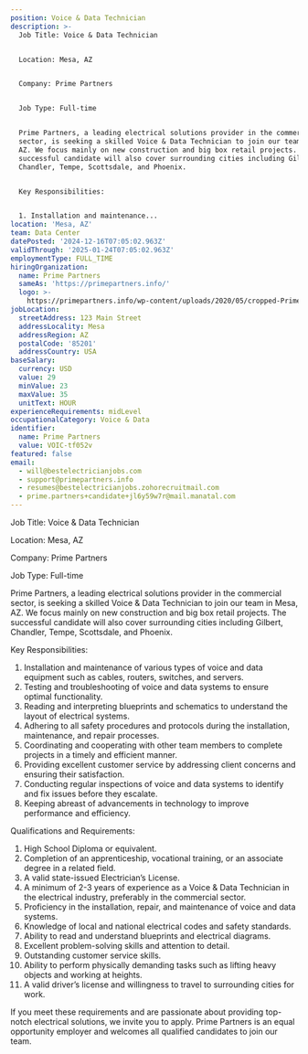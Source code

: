 ```yaml
---
position: Voice & Data Technician
description: >-
  Job Title: Voice & Data Technician


  Location: Mesa, AZ


  Company: Prime Partners


  Job Type: Full-time


  Prime Partners, a leading electrical solutions provider in the commercial
  sector, is seeking a skilled Voice & Data Technician to join our team in Mesa,
  AZ. We focus mainly on new construction and big box retail projects. The
  successful candidate will also cover surrounding cities including Gilbert,
  Chandler, Tempe, Scottsdale, and Phoenix.


  Key Responsibilities:


  1. Installation and maintenance...
location: 'Mesa, AZ'
team: Data Center
datePosted: '2024-12-16T07:05:02.963Z'
validThrough: '2025-01-24T07:05:02.963Z'
employmentType: FULL_TIME
hiringOrganization:
  name: Prime Partners
  sameAs: 'https://primepartners.info/'
  logo: >-
    https://primepartners.info/wp-content/uploads/2020/05/cropped-Prime-Partners-Logo-NO-BG-1-1.png
jobLocation:
  streetAddress: 123 Main Street
  addressLocality: Mesa
  addressRegion: AZ
  postalCode: '85201'
  addressCountry: USA
baseSalary:
  currency: USD
  value: 29
  minValue: 23
  maxValue: 35
  unitText: HOUR
experienceRequirements: midLevel
occupationalCategory: Voice & Data
identifier:
  name: Prime Partners
  value: VOIC-tf052v
featured: false
email:
  - will@bestelectricianjobs.com
  - support@primepartners.info
  - resumes@bestelectricianjobs.zohorecruitmail.com
  - prime.partners+candidate+jl6y59w7r@mail.manatal.com
---
```




Job Title: Voice & Data Technician

Location: Mesa, AZ

Company: Prime Partners

Job Type: Full-time

Prime Partners, a leading electrical solutions provider in the commercial sector, is seeking a skilled Voice & Data Technician to join our team in Mesa, AZ. We focus mainly on new construction and big box retail projects. The successful candidate will also cover surrounding cities including Gilbert, Chandler, Tempe, Scottsdale, and Phoenix.

Key Responsibilities:

1. Installation and maintenance of various types of voice and data equipment such as cables, routers, switches, and servers.
2. Testing and troubleshooting of voice and data systems to ensure optimal functionality.
3. Reading and interpreting blueprints and schematics to understand the layout of electrical systems.
4. Adhering to all safety procedures and protocols during the installation, maintenance, and repair processes.
5. Coordinating and cooperating with other team members to complete projects in a timely and efficient manner.
6. Providing excellent customer service by addressing client concerns and ensuring their satisfaction.
7. Conducting regular inspections of voice and data systems to identify and fix issues before they escalate.
8. Keeping abreast of advancements in technology to improve performance and efficiency.

Qualifications and Requirements:

1. High School Diploma or equivalent.
2. Completion of an apprenticeship, vocational training, or an associate degree in a related field.
3. A valid state-issued Electrician’s License.
4. A minimum of 2-3 years of experience as a Voice & Data Technician in the electrical industry, preferably in the commercial sector.
5. Proficiency in the installation, repair, and maintenance of voice and data systems.
6. Knowledge of local and national electrical codes and safety standards.
7. Ability to read and understand blueprints and electrical diagrams.
8. Excellent problem-solving skills and attention to detail.
9. Outstanding customer service skills.
10. Ability to perform physically demanding tasks such as lifting heavy objects and working at heights.
11. A valid driver’s license and willingness to travel to surrounding cities for work.

If you meet these requirements and are passionate about providing top-notch electrical solutions, we invite you to apply. Prime Partners is an equal opportunity employer and welcomes all qualified candidates to join our team.
